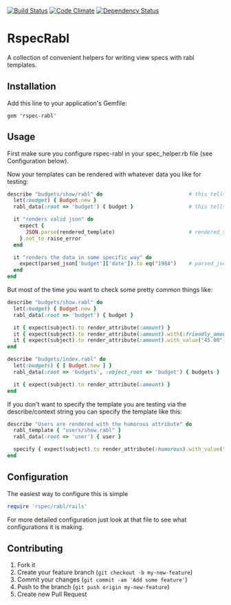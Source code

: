[![Build Status](https://travis-ci.org/mmmries/rspec_rabl.svg?branch=master)](https://travis-ci.org/mmmries/rspec_rabl)
[![Code Climate](https://codeclimate.com/github/mmmries/rspec_rabl/badges/gpa.svg)](https://codeclimate.com/github/mmmries/rspec_rabl)
[![Dependency Status](https://gemnasium.com/mmmries/rspec_rabl.svg)](https://gemnasium.com/mmmries/rspec_rabl)

# RspecRabl

A collection of convenient helpers for writing view specs with rabl templates.

## Installation

Add this line to your application's Gemfile:

    gem 'rspec-rabl'

## Usage

First make sure you configure rspec-rabl in your spec\_helper.rb file (see Configuration below).

Now your templates can be rendered with whatever data you like for testing:

```ruby
describe "budgets/show/rabl" do                            # this tells us what template you want to test
  let(:budget) { Budget.new }
  rabl_data(:root => 'budget') { budget }                  # this tells us what data to use when rendering and what structure you expect the template to have (use root and object_root just like rabl)

  it "renders valid json" do
    expect {
      JSON.parse(rendered_template)                        # rendered_template is the rendered string
    }.not_to raise_error
  end

  it "renders the data in some specific way" do
    expect(parsed_json['budget']['date']).to eq("1984")    # parsed_json is the parsed out version of the rendered string
  end
end
```

But most of the time you want to check some pretty common things like:

```ruby
describe "budgets/show.rabl" do
  let(:budget) { Budget.new }
  rabl_data(:root => 'budget') { budget }

  it { expect(subject).to render_attribute(:amount) }                        # parsed_json['budget']['amount'] == budget.amount
  it { expect(subject).to render_attribute(:amount).with(:friendly_amount) } # parsed_json['budget']['amount'] == budget.friendly_amount
  it { expect(subject).to render_attribute(:amount).with_value("45.00") }    # parsed_json['budget']['amount'] == "45.00"
end

describe "budgets/index.rabl" do
  let(:budgets) { [ Budget.new ] }
  rabl_data(:root => 'budgets', :object_root => 'budget') { budgets }

  it { expect(subject).to render_attribute(:amount) }                       # parsed_json['budgets'].first['budget']['amount'] == budgets.first.amount
end
```

If you don't want to specify the template you are testing via the describe/context string you can specify the template like this:

```ruby
describe "Users are rendered with the humorous attribute" do
  rabl_template { "users/show.rabl" }
  rabl_data(:root => 'user') { user }

  specify { expect(subject).to render_attribute(:humorous).with_value("not really") }
end
```

## Configuration

The easiest way to configure this is simple

```ruby
require 'rspec/rabl/rails'
```

For more detailed configuration just look at that file to see what configurations it is making.

## Contributing

1. Fork it
2. Create your feature branch (`git checkout -b my-new-feature`)
3. Commit your changes (`git commit -am 'Add some feature'`)
4. Push to the branch (`git push origin my-new-feature`)
5. Create new Pull Request
